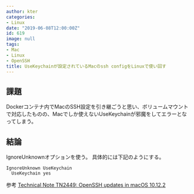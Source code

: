 ```yaml
---
author: kter
categories:
- Linux
date: "2019-06-08T12:00:00Z"
id: 619
image: null
tags:
- Mac
- Linux
- OpenSSH
title: UseKeychainが設定されているMacのssh configをLinuxで使い回す
---
```

## 課題

Dockerコンテナ内でMacのSSH設定を引き継ごうと思い、ボリュームマウントで対応したものの、Macでしか使えないUseKeychainが邪魔をしてエラーとなってしまう。

## 結論

IgnoreUnknownオプションを使う。
具体的には下記のようにする。

```
IgnoreUnknown UseKeychain
  UseKeychain yes
```

参考
[Technical Note TN2449: OpenSSH updates in macOS 10\.12\.2](https://developer.apple.com/library/archive/technotes/tn2449/_index.html)

